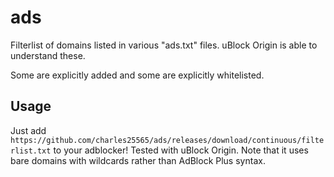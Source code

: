 # ads

Filterlist of domains listed in various "ads.txt" files. uBlock Origin is able to understand these.

Some are explicitly added and some are explicitly whitelisted.

## Usage

Just add `https://github.com/charles25565/ads/releases/download/continuous/filterlist.txt` to your adblocker! Tested with uBlock Origin. Note that it uses bare domains with wildcards rather than AdBlock Plus syntax.
